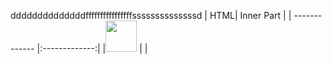 
ddddddddddddddffffffffffffffffssssssssssssssd
| HTML| Inner Part  |
| ------------- |:-------------:| 
|<img src= "https://user-images.githubusercontent.com/57319180/145340614-029c4221-c320-449f-a3c0-85a0bfdbdcf8.png" width="50" height = "50"/>           |           |       
